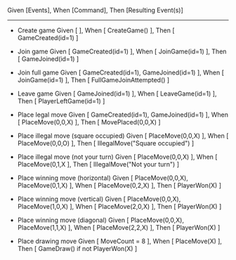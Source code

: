 Given [Events],
When [Command],
Then [Resulting Event(s)]

-------------------------


- Create game
Given [ ],
When [ CreateGame() ],
Then [ GameCreated(id=1) ]

- Join game
Given [ GameCreated(id=1) ],
When [ JoinGame(id=1) ],
Then [ GameJoined(id=1) ]

- Join full game
Given [ GameCreated(id=1), GameJoined(id=1) ],
When [ JoinGame(id=1) ],
Then [ FullGameJoinAttempted() ]

- Leave game
Given [ GameJoined(id=1) ],
When [ LeaveGame(id=1) ],
Then [ PlayerLeftGame(id=1) ]

- Place legal move
Given [ GameCreated(id=1), GameJoined(id=1) ],
When [ PlaceMove(0,0,X) ],
Then [ MovePlaced(0,0,X) ]

- Place illegal move (square occupied)
Given [ PlaceMove(0,0,X) ],
When [ PlaceMove(0,0,O) ],
Then [ IllegalMove("Square occupied") ]

- Place illegal move (not your turn)
Given [ PlaceMove(0,0,X) ],
When [ PlaceMove(0,1,X ],
Then [ IllegalMove("Not your turn") ]

- Place winning move (horizontal)
Given [ PlaceMove(0,0,X), PlaceMove(0,1,X) ],
When [ PlaceMove(0,2,X) ],
Then [ PlayerWon(X) ]

- Place winning move (vertical)
Given [ PlaceMove(0,0,X), PlaceMove(1,0,X) ],
When [ PlaceMove(2,0,X) ],
Then [ PlayerWon(X) ]

- Place winning move (diagonal)
Given [ PlaceMove(0,0,X), PlaceMove(1,1,X) ],
When [ PlaceMove(2,2,X) ],
Then [ PlayerWon(X) ]

- Place drawing move
Given [ MoveCount = 8 ],
When [ PlaceMove(X) ],
Then [ GameDraw() if not PlayerWon(X) ]


